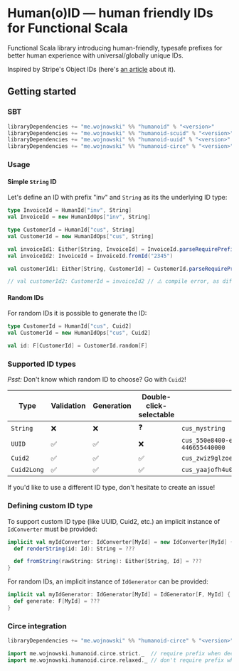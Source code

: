 # Human(o)ID — human friendly IDs for Functional Scala

Functional Scala library introducing human-friendly, typesafe prefixes for better human
experience with universal/globally unique IDs.

Inspired by Stripe's Object IDs (here's [an article](https://dev.to/stripe/designing-apis-for-humans-object-ids-3o5a)
about it).

## Getting started

### SBT

```scala
libraryDependencies += "me.wojnowski" %% "humanoid" % "<version>"
libraryDependencies += "me.wojnowski" %% "humanoid-scuid" % "<version>" // optional, for Cuid2 integration
libraryDependencies += "me.wojnowski" %% "humanoid-uuid" % "<version>" // optional, for UUID integration
libraryDependencies += "me.wojnowski" %% "humanoid-circe" % "<version>" // optional, for Circe codecs
```

### Usage

#### Simple `String` ID

Let's define an ID with prefix "inv" and `String` as its the underlying ID type:

```scala
type InvoiceId = HumanId["inv", String]
val InvoiceId = new HumanIdOps["inv", String]

type CustomerId = HumanId["cus", String]
val CustomerId = new HumanIdOps["cus", String]

val invoiceId1: Either[String, InvoiceId] = InvoiceId.parseRequirePrefix("inv_1234")
val invoiceId2: InvoiceId = InvoiceId.fromId("2345")

val customerId1: Either[String, CustomerId] = CustomerId.parseRequirePrefix("cus_1234").toOption.get

// val customerId2: CustomerId = invoiceId2 // ⚠️ compile error, as different prefixes mean different types
```

#### Random IDs

For random IDs it is possible to generate the ID:

```scala
type CustomerId = HumanId["cus", Cuid2]
val CustomerId = new HumanIdOps["cus", Cuid2]

val id: F[CustomerId] = CustomerId.random[F]
```

### Supported ID types
_Psst:_ Don't know which random ID to choose? Go with `Cuid2`!

| Type        | Validation | Generation | Double-click-selectable | Example                                    |
|-------------|------------|------------|-------------------------|--------------------------------------------|
| `String`    | ❌          | ❌          | ❓                       | `cus_mystring`                             |
| `UUID`      | ✅          | ✅          | ❌                       | `cus_550e8400-e29b-41d4-a716-446655440000` | 
| `Cuid2`     | ✅          | ✅          | ✅                       | `cus_zwiz9glzoec3hk4ji5mgm4mp`             |
| `Cuid2Long` | ✅          | ✅          | ✅                       | `cus_yaajofh4u0ycvs3tbasjwoofrujvuhoq`     |

If you'd like to use a different ID type, don't hesitate to create an issue!

### Defining custom ID type
To support custom ID type (like UUID, Cuid2, etc.) an implicit instance of `IdConverter` must be provided:

```scala
implicit val myIdConverter: IdConverter[MyId] = new IdConverter[MyId] {
  def renderString(id: Id): String = ???

  def fromString(rawString: String): Either[String, Id] = ???
}
```

For random IDs, an implicit instance of `IdGenerator` can be provided:

```scala
implicit val myIdGenerator: IdGenerator[MyId] = IdGenerator[F, MyId] {
  def generate: F[MyId] = ???
}
```

### Circe integration
```scala
libraryDependencies += "me.wojnowski" %% "humanoid-circe" % "<version>"
```

```scala
import me.wojnowski.humanoid.circe.strict._  // require prefix when decoding, encode with prefix
import me.wojnowski.humanoid.circe.relaxed._ // don't require prefix when decoding, encode with prefix
```
